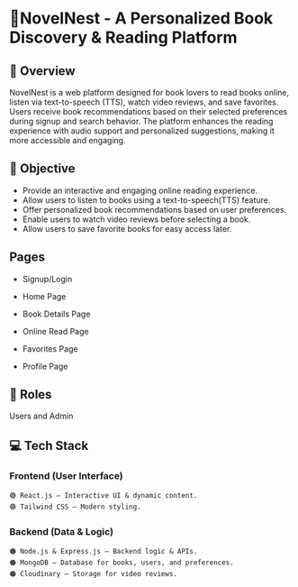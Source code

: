 # 📖NovelNest - A Personalized Book Discovery & Reading Platform

## 🔹 Overview
NovelNest is a web platform designed for book lovers to read books online, listen via text-to-speech (TTS), watch video reviews, and save favorites. Users receive book recommendations based on their selected preferences during signup and search behavior. The platform enhances the reading experience with audio support and personalized suggestions, making it more accessible and engaging.

## 🔹 Objective

- Provide an interactive and engaging online reading experience.
- Allow users to listen to books using a text-to-speech(TTS) feature.
- Offer personalized book recommendations based on user preferences.
- Enable users to watch video reviews before selecting a book.
- Allow users to save favorite books for easy access later.

## Pages
- Signup/Login 
- Home Page

- Book Details Page
- Online Read Page

- Favorites Page

- Profile Page
    
## 🔹 Roles
  Users and Admin


## 💻 Tech Stack
### Frontend (User Interface)
    🟢 React.js – Interactive UI & dynamic content.
    🟢 Tailwind CSS – Modern styling.

### Backend (Data & Logic)
    🟠 Node.js & Express.js – Backend logic & APIs.
    🟠 MongoDB – Database for books, users, and preferences.
    🟠 Cloudinary – Storage for video reviews.    

